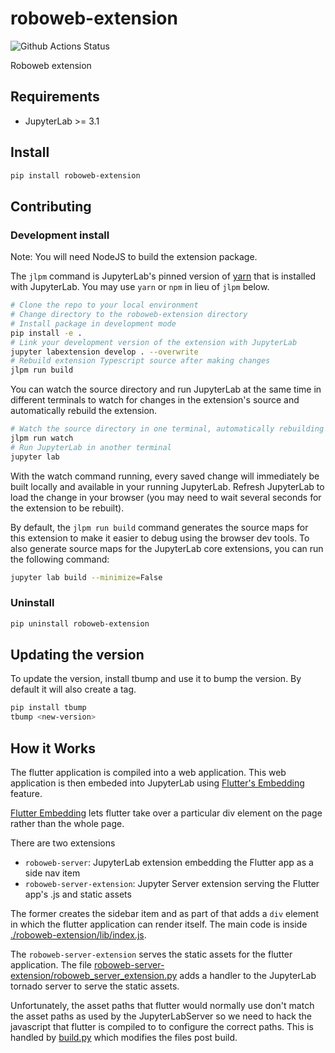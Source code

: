 # roboweb-extension

![Github Actions Status](https://github.com/github_username/roboweb-extension/workflows/Build/badge.svg)

Roboweb extension

## Requirements

* JupyterLab >= 3.1

## Install

```bash
pip install roboweb-extension
```

## Contributing

### Development install

Note: You will need NodeJS to build the extension package.

The `jlpm` command is JupyterLab's pinned version of
[yarn](https://yarnpkg.com/) that is installed with JupyterLab. You may use
`yarn` or `npm` in lieu of `jlpm` below.

```bash
# Clone the repo to your local environment
# Change directory to the roboweb-extension directory
# Install package in development mode
pip install -e .
# Link your development version of the extension with JupyterLab
jupyter labextension develop . --overwrite
# Rebuild extension Typescript source after making changes
jlpm run build
```

You can watch the source directory and run JupyterLab at the same time in different terminals to watch for changes in the extension's source and automatically rebuild the extension.

```bash
# Watch the source directory in one terminal, automatically rebuilding when needed
jlpm run watch
# Run JupyterLab in another terminal
jupyter lab
```

With the watch command running, every saved change will immediately be built locally and available in your running JupyterLab. Refresh JupyterLab to load the change in your browser (you may need to wait several seconds for the extension to be rebuilt).

By default, the `jlpm run build` command generates the source maps for this extension to make it easier to debug using the browser dev tools. To also generate source maps for the JupyterLab core extensions, you can run the following command:

```bash
jupyter lab build --minimize=False
```

### Uninstall

```bash
pip uninstall roboweb-extension
```

## Updating the version

To update the version, install tbump and use it to bump the version.
By default it will also create a tag.

```bash
pip install tbump
tbump <new-version>
```

## How it Works

The flutter application is compiled into a web application. This web application
is then embeded into JupyterLab using 
[Flutter's Embedding](https://github.com/flutter/samples/blob/main/experimental/element_embedding_demo/README.md) 
feature. 

[Flutter Embedding](https://github.com/flutter/samples/blob/main/experimental/element_embedding_demo/README.md)
lets flutter take over a particular div element on the page rather than the whole page.

There are two extensions

* `roboweb-server`: JupyterLab extension embedding the Flutter app as a side nav item
* `roboweb-server-extension`: Jupyter Server extension serving the Flutter app's .js and static assets

The former creates the sidebar item and as part of that adds a `div` element in which the flutter
application can render itself. The main code is inside [./roboweb-extension/lib/index.js](./roboweb-extension/lib/index.js).

The `roboweb-server-extension` serves the static assets for the flutter application. The
file [roboweb-server-extension/roboweb_server_extension.py](roboweb-server-extension/roboweb_server_extension.py)
adds a handler to the JupyterLab tornado server to serve the static assets.

Unfortunately, the asset paths that flutter would normally use don't match the asset paths as used by
the JupyterLabServer so we need to hack the javascript that flutter is compiled to to configure the correct
paths. This is handled by [build.py](build.py) which modifies the files post build.
